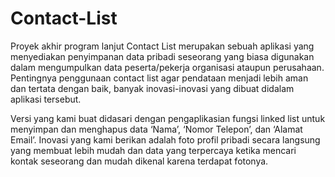 # Contact-List
Proyek akhir program lanjut
Contact List merupakan sebuah aplikasi yang menyediakan penyimpanan data pribadi seseorang yang biasa digunakan dalam mengumpulkan data peserta/pekerja organisasi ataupun perusahaan. Pentingnya penggunaan contact list agar pendataan menjadi lebih aman dan tertata dengan baik, banyak inovasi-inovasi yang dibuat didalam aplikasi tersebut.

Versi yang kami buat didasari dengan pengaplikasian fungsi linked list untuk menyimpan dan menghapus data ‘Nama’, ‘Nomor Telepon’, dan ‘Alamat Email’.  Inovasi yang kami berikan adalah foto profil pribadi secara langsung yang membuat lebih mudah dan data yang terpercaya ketika mencari kontak seseorang dan mudah dikenal karena terdapat fotonya.
